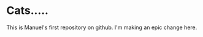Cats.....
=============================

This is Manuel's first repository on github.
I'm making an epic change here.
